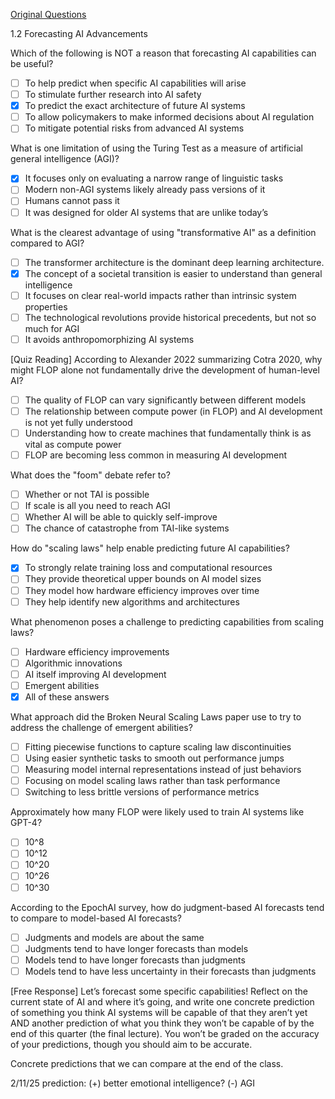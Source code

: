 [Original Questions](https://docs.google.com/document/d/1qYG7Dyy9NqSq9x2F-kccgUy_Rsxiv5hKbqVe5z6LURE/edit?tab=t.0#heading=h.fke682cxqkxr)

1.2 Forecasting AI Advancements

Which of the following is NOT a reason that forecasting AI capabilities can be useful?
* [ ] To help predict when specific AI capabilities will arise
* [ ] To stimulate further research into AI safety
* [x] To predict the exact architecture of future AI systems
* [ ] To allow policymakers to make informed decisions about AI regulation
* [ ] To mitigate potential risks from advanced AI systems

What is one limitation of using the Turing Test as a measure of artificial general intelligence (AGI)?
* [x] It focuses only on evaluating a narrow range of linguistic tasks
* [ ] Modern non-AGI systems likely already pass versions of it
* [ ] Humans cannot pass it
* [ ] It was designed for older AI systems that are unlike today’s

What is the clearest advantage of using "transformative AI" as a definition compared to AGI?
* [ ] The transformer architecture is the dominant deep learning architecture.
* [x] The concept of a societal transition is easier to understand than general intelligence
* [ ] It focuses on clear real-world impacts rather than intrinsic system properties
* [ ] The technological revolutions provide historical precedents, but not so much for AGI
* [ ] It avoids anthropomorphizing AI systems

[Quiz Reading] According to Alexander 2022 summarizing Cotra 2020, why might FLOP alone not fundamentally drive the development of human-level AI?
* [ ] The quality of FLOP can vary significantly between different models
* [ ] The relationship between compute power (in FLOP) and AI development is not yet fully understood
* [ ] Understanding how to create machines that fundamentally think is as vital as compute power
* [ ] FLOP are becoming less common in measuring AI development

What does the "foom" debate refer to?
* [ ] Whether or not TAI is possible
* [ ] If scale is all you need to reach AGI
* [ ] Whether AI will be able to quickly self-improve
* [ ] The chance of catastrophe from TAI-like systems

How do "scaling laws" help enable predicting future AI capabilities?
* [x] To strongly relate training loss and computational resources
* [ ] They provide theoretical upper bounds on AI model sizes
* [ ] They model how hardware efficiency improves over time
* [ ] They help identify new algorithms and architectures

What phenomenon poses a challenge to predicting capabilities from scaling laws?
* [ ] Hardware efficiency improvements
* [ ] Algorithmic innovations
* [ ] AI itself improving AI development
* [ ] Emergent abilities
* [x] All of these answers

What approach did the Broken Neural Scaling Laws paper use to try to address the challenge of emergent abilities?
* [ ] Fitting piecewise functions to capture scaling law discontinuities
* [ ] Using easier synthetic tasks to smooth out performance jumps
* [ ] Measuring model internal representations instead of just behaviors
* [ ] Focusing on model scaling laws rather than task performance
* [ ] Switching to less brittle versions of performance metrics

Approximately how many FLOP were likely used to train AI systems like GPT-4?
* [ ] 10^8
* [ ] 10^12
* [ ] 10^20
* [ ] 10^26
* [ ] 10^30

According to the EpochAI survey, how do judgment-based AI forecasts tend to compare to model-based AI forecasts?
* [ ] Judgments and models are about the same
* [ ] Judgments tend to have longer forecasts than models
* [ ] Models tend to have longer forecasts than judgments 
* [ ] Models tend to have less uncertainty in their forecasts than judgments 

[Free Response] Let’s forecast some specific capabilities! 
Reflect on the current state of AI and where it’s going, and write one concrete prediction of something you think AI systems will be capable of that they aren’t yet AND another prediction of what you think they won’t be capable of by the end of this quarter (the final lecture). You won’t be graded on the accuracy of your predictions, though you should aim to be accurate.

Concrete predictions that we can compare at the end of the class.

2/11/25 prediction:
(+) better emotional intelligence?
(-) AGI

